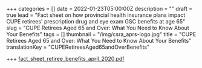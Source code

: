 +++
categories = []
date = 2022-01-23T05:00:00Z
description = ""
draft = true
lead = "Fact sheet on how provincial health insurance plans impact CUPE retirees' prescription drug and eye exam GSC benefits at age 65"
slug = "CUPE Retirees Aged 65 and Over: What You Need to Know About Your Benefits"
tags = []
thumbnail = "/img/csra_aprs-logo.jpg"
title = "CUPE Retirees Aged 65 and Over: What You Need to Know About Your Benefits"
translationKey = "CUPERetireesAged65andOverBenefits"

+++
[fact_sheet_retiree_benefits_april_2020.pdf](/img/fact_sheet_retiree_benefits_april_2020.pdf "fact_sheet_retiree_benefits_april_2020.pdf")